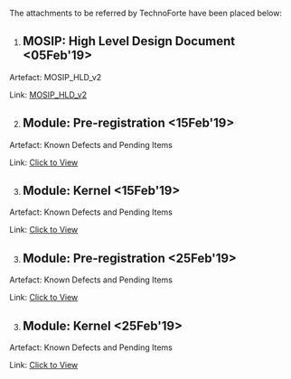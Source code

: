 The attachments to be referred by TechnoForte have been placed below:

1) ## MOSIP: High Level Design Document <05Feb'19>

Artefact: MOSIP_HLD_v2


Link: [MOSIP_HLD_v2](_files/MOSIP_HLD_v2.docx)

2) ## Module: Pre-registration <15Feb'19>
Artefact: Known Defects and Pending Items

Link: [Click to View](_files/MOSIP_KnownDefects_PendingFeatures_Items_PreRegistration.docx)


3) ## Module: Kernel <15Feb'19>
Artefact: Known Defects and Pending Items

Link: [Click to View](_files/MOSIP_KnownDefects_PendingFeatures_Items_Kernel.docx)


3) ## Module: Pre-registration <25Feb'19>
Artefact: Known Defects and Pending Items

Link: [Click to View](_files/MOSIP_KnownDefects_PendingFeatures_Items_PreRegistration_25Feb19.docx)


3) ## Module: Kernel <25Feb'19>
Artefact: Known Defects and Pending Items

Link: [Click to View](_files/MOSIP_KnownDefects_PendingFeatures_Items_Kernel_25Feb19.docx)